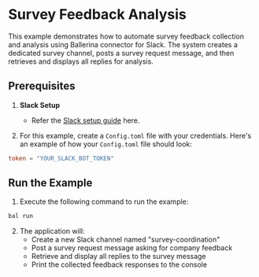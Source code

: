 # Survey Feedback Analysis

This example demonstrates how to automate survey feedback collection and analysis using Ballerina connector for Slack. The system creates a dedicated survey channel, posts a survey request message, and then retrieves and displays all replies for analysis.

## Prerequisites

1. **Slack Setup**
   - Refer the [Slack setup guide](`https://github.com/ballerina-platform/module-ballerinax-slack/blob/main/ballerina/README.md`) here.

2. For this example, create a `Config.toml` file with your credentials. Here's an example of how your `Config.toml` file should look:

```toml
token = "YOUR_SLACK_BOT_TOKEN"
```

## Run the Example

1. Execute the following command to run the example:

```bash
bal run
```

2. The application will:
   - Create a new Slack channel named "survey-coordination"
   - Post a survey request message asking for company feedback
   - Retrieve and display all replies to the survey message
   - Print the collected feedback responses to the console